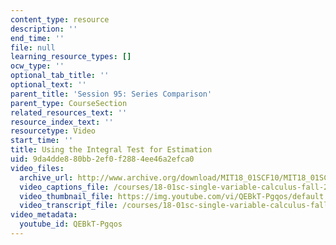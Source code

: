 ```yaml
---
content_type: resource
description: ''
end_time: ''
file: null
learning_resource_types: []
ocw_type: ''
optional_tab_title: ''
optional_text: ''
parent_title: 'Session 95: Series Comparison'
parent_type: CourseSection
related_resources_text: ''
resource_index_text: ''
resourcetype: Video
start_time: ''
title: Using the Integral Test for Estimation
uid: 9da4dde8-80bb-2ef0-f288-4ee46a2efca0
video_files:
  archive_url: http://www.archive.org/download/MIT18_01SCF10/MIT18_01SCF10Rec_76_300k.mp4
  video_captions_file: /courses/18-01sc-single-variable-calculus-fall-2010/44c1b241b475554cb3fc1fceaf052baa_QEBkT-Pgqos.vtt
  video_thumbnail_file: https://img.youtube.com/vi/QEBkT-Pgqos/default.jpg
  video_transcript_file: /courses/18-01sc-single-variable-calculus-fall-2010/7430ba1e8f6f96592d9a1bc41214058d_QEBkT-Pgqos.pdf
video_metadata:
  youtube_id: QEBkT-Pgqos
---
```

